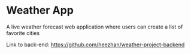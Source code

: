 # Weather App

A live weather forecast web application where users can create a list of favorite cities

Link to back-end: https://github.com/heezhan/weather-project-backend
